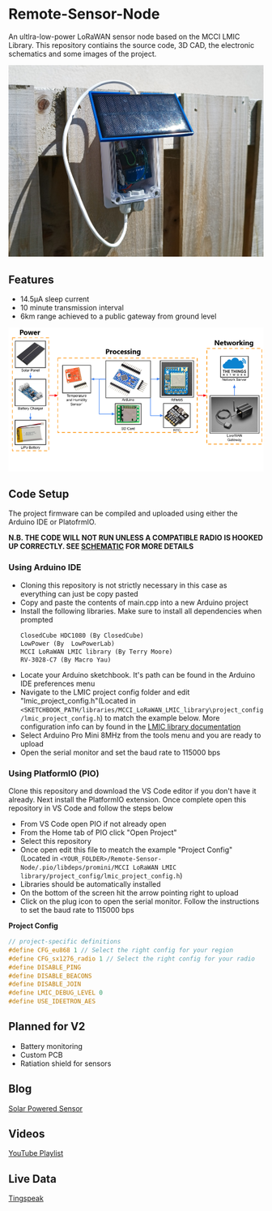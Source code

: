 # Remote-Sensor-Node
An ultlra-low-power LoRaWAN sensor node based on the MCCI LMIC Library. This repository contiains the source code, 3D CAD, the electronic schematics and some images of the project.

![Sensor Outdoors](./Images/Sensror%20node%20outdoors.jpg)

## Features
- 14.5μA sleep current
- 10 minute transmission interval
- 6km range achieved to a public gateway from ground level

![Project Overview](https://github.com/hollop90/Remote-Sensor-Node/blob/LoraWAN/Images/Project%20Overview%203.png?raw=true)

## Code Setup
The project firmware can be compiled and uploaded using either the Arduino IDE or PlatofrmIO.

**N.B. THE CODE WILL NOT RUN UNLESS A COMPATIBLE RADIO IS HOOKED UP CORRECTLY. SEE [SCHEMATIC](./Design%20Files/Electronics%20Design/schematic.pdf) FOR MORE DETAILS** 
### Using Arduino IDE
- Cloning this repository is not strictly necessary in this case as everything can just be copy pasted
- Copy and paste the contents of main.cpp into a new Arduino project
- Install the following libraries. Make sure to install all dependencies when prompted
    ```
    ClosedCube HDC1080 (By ClosedCube)
    LowPower (By  LowPowerLab)
    MCCI LoRaWAN LMIC library (By Terry Moore)
    RV-3028-C7 (By Macro Yau)
    ```
- Locate your Arduino sketchbook. It's path can be found in the Arduino IDE preferences menu
- Navigate to the LMIC project config folder and edit "lmic_project_config.h"(Located in `<SKETCHBOOK_PATH/libraries/MCCI_LoRaWAN_LMIC_library\project_config/lmic_project_config.h`) to match the example below. More configuration info can by found in the [LMIC library documentation](https://github.com/mcci-catena/arduino-lmic)
- Select Arduino Pro Mini 8MHz from the tools menu and you are ready to upload
- Open the serial monitor and set the baud rate to 115000 bps

### Using PlatformIO (PIO)
Clone this repository and download the VS Code editor if you don't have it already. Next install the PlatformIO extension. Once complete open this repository in VS Code and follow the steps below
- From VS Code open PIO if not already open
- From the Home tab of PIO click "Open Project"
- Select this repository
- Once open edit this file to meatch the example "Project Config" (Located in `<YOUR_FOLDER>/Remote-Sensor-Node/.pio/libdeps/promini/MCCI LoRaWAN LMIC library/project_config/lmic_project_config.h`)
- Libraries should be automatically installed
- On the bottom of the screen hit the arrow pointing right to upload
- Click on the plug icon to open the serial monitor. Follow the instructions to set the baud rate to 115000 bps

**Project Config**
```cpp
// project-specific definitions
#define CFG_eu868 1 // Select the right config for your region
#define CFG_sx1276_radio 1 // Select the right config for your radio
#define DISABLE_PING
#define DISABLE_BEACONS
#define DISABLE_JOIN
#define LMIC_DEBUG_LEVEL 0
#define USE_IDEETRON_AES
```

## Planned for V2
- Battery monitoring
- Custom PCB
- Ratiation shield for sensors
## Blog
[Solar Powered Sensor](https://ugo-uzoukwu.blogspot.com/)

## Videos
[YouTube Playlist](https://www.youtube.com/playlist?list=PLkDD2GJCGW-Zxzu5pHdPQPp9Yhqgw_unU)

## Live Data
[Tingspeak](https://thingspeak.com/channels/1655776/)